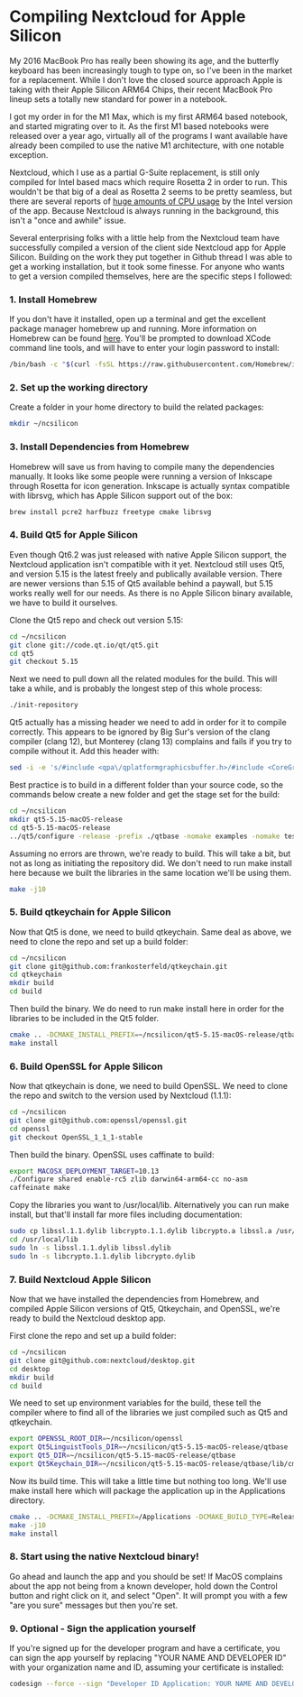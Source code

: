 # Compiling Nextcloud for Apple Silicon


My 2016 MacBook Pro has really been showing its age, and the butterfly keyboard has been increasingly tough to type on, so I've been in the market for a replacement. While I don't love the closed source approach Apple is taking with their Apple Silicon ARM64 Chips, their recent MacBook Pro lineup sets a totally new standard for power in a notebook.

I got my order in for the M1 Max, which is my first ARM64 based notebook, and started migrating over to it. As the first M1 based notebooks were released over a year ago, virtually all of the programs I want available have already been compiled to use the native M1 architecture, with one notable exception.

Nextcloud, which I use as a partial G-Suite replacement, is still only compiled for Intel based macs which require Rosetta 2 in order to run. This wouldn't be that big of a deal as Rosetta 2 seems to be pretty seamless, but there are several reports of [huge amounts of CPU usage](https://github.com/nextcloud/desktop/issues/2659#issuecomment-830787727) by the Intel version of the app. Because Nextcloud is always running in the background, this isn't a "once and awhile" issue.

Several enterprising folks with a little help from the Nextcloud team have successfully compiled a version of the client side Nextcloud app for Apple Silicon. Building on the work they put together in Github thread I was able to get a working installation, but it took some finesse. For anyone who wants to get a version compiled themselves, here are the specific steps I followed:

### 1. Install Homebrew

If you don't have it installed, open up a terminal and get the excellent package manager homebrew up and running. More information on Homebrew can be found [here](https://docs.brew.sh/Installation). You'll be prompted to download XCode command line tools, and will have to enter your login password to install:
```zsh
/bin/bash -c "$(curl -fsSL https://raw.githubusercontent.com/Homebrew/install/HEAD/install.sh)"
```
### 2. Set up the working directory

Create a folder in your home directory to build the related packages:
```zsh
mkdir ~/ncsilicon
```

### 3. Install Dependencies from Homebrew

Homebrew will save us from having to compile many the dependencies manually. It looks like some people were running a version of Inkscape through Rosetta for icon generation. Inkscape is actually syntax compatible with librsvg, which has Apple Silicon support out of the box:
```zsh
brew install pcre2 harfbuzz freetype cmake librsvg
```

### 4. Build Qt5 for Apple Silicon

Even though Qt6.2 was just released with native Apple Silicon support, the Nextcloud application isn't compatible with it yet. Nextcloud still uses Qt5, and version 5.15 is the latest freely and publically available version. There are newer versions than 5.15 of Qt5 available behind a paywall, but 5.15 works really well for our needs. As there is no Apple Silicon binary available, we have to build it ourselves.

Clone the Qt5 repo and check out version 5.15:
```zsh
cd ~/ncsilicon
git clone git://code.qt.io/qt/qt5.git
cd qt5
git checkout 5.15
```

Next we need to pull down all the related modules for the build. This will take a while, and is probably the longest step of this whole process:
```zsh
./init-repository
```

Qt5 actually has a missing header we need to add in order for it to compile correctly. This appears to be ignored by Big Sur's version of the clang compiler (clang 12), but Monterey (clang 13) complains and fails if you try to compile without it. Add this header with:
```zsh
sed -i -e 's/#include <qpa\/qplatformgraphicsbuffer.h>/#include <CoreGraphics\/CGColorSpace.h> \n#include <qpa\/qplatformgraphicsbuffer.h>/g' ~/ncsilicon/qt5/qtbase/src/plugins/platforms/cocoa/qiosurfacegraphicsbuffer.h 
```

Best practice is to build in a different folder than your source code, so the commands below create a new folder and get the stage set for the build:
```zsh
cd ~/ncsilicon
mkdir qt5-5.15-macOS-release
cd qt5-5.15-macOS-release
../qt5/configure -release -prefix ./qtbase -nomake examples -nomake tests QMAKE_APPLE_DEVICE_ARCHS=arm64 -opensource -confirm-license -skip qt3d -skip qtwebengine
```

Assuming no errors are thrown, we're ready to build. This will take a bit, but not as long as initiating the repository did. We don't need to run make install here because we built the libraries in the same location we'll be using them.
```zsh
make -j10
```

### 5. Build qtkeychain for Apple Silicon

Now that Qt5 is done, we need to build qtkeychain. Same deal as above, we need to clone the repo and set up a build folder:
```zsh
cd ~/ncsilicon
git clone git@github.com:frankosterfeld/qtkeychain.git
cd qtkeychain
mkdir build
cd build
```

Then build the binary. We do need to run make install here in order for the libraries to be included in the Qt5 folder.
```zsh
cmake .. -DCMAKE_INSTALL_PREFIX=~/ncsilicon/qt5-5.15-macOS-release/qtbase -DCMAKE_BUILD_TYPE=Release -DBUILD_TRANSLATIONS=OFF
make install
```

### 6. Build OpenSSL for Apple Silicon

Now that qtkeychain is done, we need to build OpenSSL. We need to clone the repo and switch to the version used by Nextcloud (1.1.1):
```zsh
cd ~/ncsilicon
git clone git@github.com:openssl/openssl.git
cd openssl
git checkout OpenSSL_1_1_1-stable
```

Then build the binary. OpenSSL uses caffinate to build:
```zsh
export MACOSX_DEPLOYMENT_TARGET=10.13
./Configure shared enable-rc5 zlib darwin64-arm64-cc no-asm
caffeinate make
```

Copy the libraries you want to /usr/local/lib. Alternatively you can run make install, but that'll install far more files including documentation:
```zsh
sudo cp libssl.1.1.dylib libcrypto.1.1.dylib libcrypto.a libssl.a /usr/local/lib
cd /usr/local/lib
sudo ln -s libssl.1.1.dylib libssl.dylib
sudo ln -s libcrypto.1.1.dylib libcrypto.dylib
```

### 7. Build Nextcloud Apple Silicon

Now that we have installed the dependencies from Homebrew, and compiled Apple Silicon versions of Qt5, Qtkeychain, and OpenSSL, we're ready to build the Nextcloud desktop app.

First clone the repo and set up a build folder:
```zsh
cd ~/ncsilicon
git clone git@github.com:nextcloud/desktop.git
cd desktop
mkdir build
cd build
```

We need to set up environment variables for the build, these tell the compiler where to find all of the libraries we just compiled such as Qt5 and qtkeychain.
```zsh
export OPENSSL_ROOT_DIR=~/ncsilicon/openssl
export Qt5LinguistTools_DIR=~/ncsilicon/qt5-5.15-macOS-release/qtbase
export Qt5_DIR=~/ncsilicon/qt5-5.15-macOS-release/qtbase
export Qt5Keychain_DIR=~/ncsilicon/qt5-5.15-macOS-release/qtbase/lib/cmake/Qt5Keychain
```

Now its build time. This will take a little time but nothing too long. We'll use make install here which will package the application up in the Applications directory.
```zsh
cmake .. -DCMAKE_INSTALL_PREFIX=/Applications -DCMAKE_BUILD_TYPE=Release
make -j10
make install
```

### 8. Start using the native Nextcloud binary!
Go ahead and launch the app and you should be set! If MacOS complains about the app not being from a known developer, hold down the Control button and right click on it, and select "Open". It will prompt you with a few "are you sure" messages but then you're set.

### 9. Optional - Sign the application yourself
If you're signed up for the developer program and have a certificate, you can sign the app yourself by replacing "YOUR NAME AND DEVELOPER ID" with your organization name and ID, assuming your certificate is installed:
```zsh
codesign --force --sign "Developer ID Application: YOUR NAME AND DEVELOPER ID" --deep --verbose /Applications/Nextcloud.app
```
